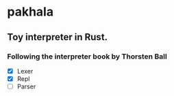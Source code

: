 # pakhala

## Toy interpreter in Rust.
### Following the interpreter book by Thorsten Ball

 - [x] Lexer
 - [x] Repl
 - [ ] Parser
